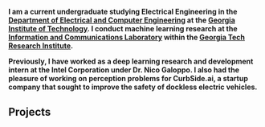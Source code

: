 **I am a current undergraduate studying Electrical Engineering in the [Department of Electrical and Computer Engineering](https://www.ece.gatech.edu/) at the [Georgia Institute of Technology](https://www.gatech.edu/). I conduct machine learning research at the [Information and Communications Laboratory](https://www.gtri.gatech.edu/laboratories/information-and-communications-laboratory) within the [Georgia Tech Research Institute](https://www.gtri.gatech.edu/).**

**Previously, I have worked as a deep learning research and development intern at the Intel Corporation under Dr. Nico Galoppo. I also had the pleasure of working on perception problems for CurbSide.ai, a startup company that sought to improve the safety of dockless electric vehicles.**

## Projects
